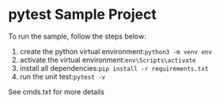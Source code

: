 # pytest Sample Project

To run the sample, follow the steps below:

1. create the python virtual environment:``` python3 -m venv env ```
2. activate the virtual environment:``` env\Scripts\activate ```
3. install all dependencies:``` pip install -r requirements.txt ```
4. run the unit test:``` pytest -v ```

See cmds.txt for more details